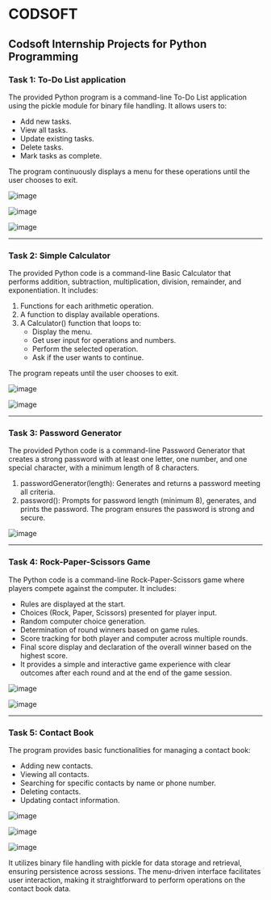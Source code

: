 # CODSOFT
<h2>Codsoft Internship Projects for Python Programming</h2>
<h3>Task 1: To-Do List application</h3>
The provided Python program is a command-line To-Do List application using the pickle module for binary file handling. It allows users to:

- Add new tasks.
- View all tasks.
- Update existing tasks.
- Delete tasks.
- Mark tasks as complete.

The program continuously displays a menu for these operations until the user chooses to exit.

![image](https://github.com/itsme-Muthu/CODSOFT/assets/116727546/d8189f41-b421-4a14-9805-aa174fedf73a)

![image](https://github.com/itsme-Muthu/CODSOFT/assets/116727546/3bfdfebf-657c-40d7-a427-63c24d5a6373)

![image](https://github.com/itsme-Muthu/CODSOFT/assets/116727546/6e380eff-34f8-4802-9dba-8edc2744b1c2)

---

<h3>Task 2: Simple Calculator</h3>

The provided Python code is a command-line Basic Calculator that performs addition, subtraction, multiplication, division, remainder, and exponentiation. It includes:

1)  Functions for each arithmetic operation.
2)  A function to display available operations.
3)  A Calculator() function that loops to:
    - Display the menu.
    - Get user input for operations and numbers.
    - Perform the selected operation.
    - Ask if the user wants to continue.

The program repeats until the user chooses to exit.

![image](https://github.com/itsme-Muthu/CODSOFT/assets/116727546/57fdb393-6ded-4040-84f6-414aee3f63de)

![image](https://github.com/itsme-Muthu/CODSOFT/assets/116727546/756d1a9e-6b25-400e-ae58-681fe9cfbfb5)

---

<h3>Task 3: Password Generator</h3>

The provided Python code is a command-line Password Generator that creates a strong password with at least one letter, one number, and one special character, with a minimum length of 8 characters.

1) passwordGenerator(length): Generates and returns a password meeting all criteria.
2) password(): Prompts for password length (minimum 8), generates, and prints the password.
The program ensures the password is strong and secure.

![image](https://github.com/itsme-Muthu/CODSOFT/assets/116727546/a1674689-6691-4748-9be6-8ba499569781)

---

<h3>Task 4: Rock-Paper-Scissors Game</h3>

The Python code is a command-line Rock-Paper-Scissors game where players compete against the computer. It includes:

- Rules are displayed at the start.
- Choices (Rock, Paper, Scissors) presented for player input.
- Random computer choice generation.
- Determination of round winners based on game rules.
- Score tracking for both player and computer across multiple rounds.
- Final score display and declaration of the overall winner based on the highest score.
- It provides a simple and interactive game experience with clear outcomes after each round and at the end of the game session.

![image](https://github.com/itsme-Muthu/CODSOFT/assets/116727546/7dc486b5-67e4-4c86-b43e-9c82464f9ffe)

![image](https://github.com/itsme-Muthu/CODSOFT/assets/116727546/be60181c-1096-41bd-815e-7c64f22f0f7b)

---

<h3>Task 5: Contact Book</h3>

The program provides basic functionalities for managing a contact book:

- Adding new contacts.
- Viewing all contacts.
- Searching for specific contacts by name or phone number.
- Deleting contacts.
- Updating contact information.

![image](https://github.com/itsme-Muthu/CODSOFT/assets/116727546/39106249-d583-46c1-b8bc-50a0caaa75cb)

![image](https://github.com/itsme-Muthu/CODSOFT/assets/116727546/9859b7ef-a61f-474b-9c64-64981e881c52)

![image](https://github.com/itsme-Muthu/CODSOFT/assets/116727546/def41865-5ed2-4f5d-b915-b77b0d11ac5e)


It utilizes binary file handling with pickle for data storage and retrieval, ensuring persistence across sessions. The menu-driven interface facilitates user interaction, making it straightforward to perform operations on the contact book data.
